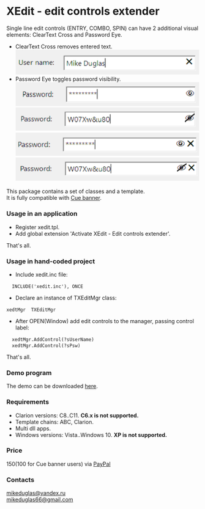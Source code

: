 # XEdit - edit controls extender
Single line edit controls (ENTRY, COMBO, SPIN) can have 2 additional visual elements: ClearText Cross and Password Eye.
- ClearText Cross removes entered text.
![ClearText Cross](https://github.com/mikeduglas/XEdit/blob/master/cross.png?raw=true)  
- Password Eye toggles password visibility.
![Password Eye 1](https://github.com/mikeduglas/XEdit/blob/master/eye1.png?raw=true)
![Password Eye 2](https://github.com/mikeduglas/XEdit/blob/master/eye2.png?raw=true)  
![Password Eye 1 and Cross](https://github.com/mikeduglas/XEdit/blob/master/eye1cross.png?raw=true)  
![Password Eye 2 and Cross](https://github.com/mikeduglas/XEdit/blob/master/eye2cross.png?raw=true)  

This package contains a set of classes and a template.  
It is fully compatible with [Cue banner](https://github.com/mikeduglas/Cue-Banner).

### Usage in an application
- Register xedit.tpl.
- Add global extension 'Activate XEdit - Edit controls extender'.

That's all.  

### Usage in hand-coded project
- Include xedit.inc file:
```
  INCLUDE('xedit.inc'), ONCE
```
- Declare an instance of TXEditMgr class:
```
xedtMgr  TXEditMgr
```
- After OPEN(Window) add edit controls to the manager, passing control label:
```
  xedtMgr.AddControl(?sUserName)
  xedtMgr.AddControl(?sPsw)
```

That's all.    

### Demo program
The demo can be downloaded [here](https://www.dropbox.com/s/4jbzlficx2d4ood/XEditDemo.zip?dl=0).

### Requirements
- Clarion versions: C8..C11.  **C6.x is not supported.**
- Template chains: ABC, Clarion.
- Multi dll apps.
- Windows versions: Vista..Windows 10.  **XP is not supported.**

### Price
$150 ($100 for Cue banner users) via [PayPal](https://www.paypal.me/mikeduglas?ppid=PPC000628&cnac=RU&rsta=ru_RU(ru_RU)&cust=8W29QJ6GKY9HS&unptid=75f96da6-24a4-11e9-ae2c-441ea14e9560&t=&cal=ff0291196b3f5&calc=ff0291196b3f5&calf=ff0291196b3f5&unp_tpcid=ppme-social-user-profile-created&page=main:email&pgrp=main:email&e=op&mchn=em&s=ci&mail=sys)

### Contacts
mikeduglas@yandex.ru  
mikeduglas66@gmail.com  